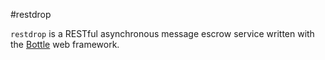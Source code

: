 #restdrop

`restdrop` is a RESTful asynchronous message escrow service written with the [Bottle][1] web framework.

[1]: http://bottlypy.org
